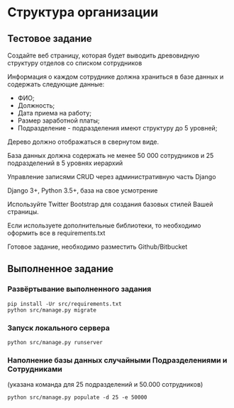 # Структура организации

## Тестовое задание

Создайте веб страницу, которая будет выводить древовидную структуру отделов со списком сотрудников
 
Информация о каждом сотруднике должна храниться в базе данных и содержать следующие данные:

- ФИО;
- Должность;
- Дата приема на работу;
- Размер заработной платы;
- Подразделение - подразделения имеют структуру до 5 уровней;
 
Дерево должно отображаться в свернутом виде. 
 
База данных должна содержать не менее 50 000 сотрудников и 25 подразделений в 5 уровнях иерархий
 
Управление записями CRUD через административную часть Django
 
Django 3+, Python 3.5+, база на свое усмотрение

Используйте Twitter Bootstrap для создания базовых стилей Вашей страницы.
 
Если используете дополнительные библиотеки, то необходимо оформить все в requirements.txt
 
Готовое задание, необходимо разместить Github/Bitbucket

## Выполненное задание

### Развёртывание выполненного задания

```shell
pip install -Ur src/requirements.txt
python src/manage.py migrate
```

### Запуск локального сервера

```shell
python src/manage.py runserver
```

### Наполнение базы данных случайными Подразделениями и Сотрудниками

(указана команда для 25 подразделений и 50.000 сотрудников)

```shell
python src/manage.py populate -d 25 -e 50000 
```
